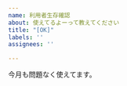 ```yaml
---
name: 利用者生存確認
about: 使えてるよーって教えてください
title: "[OK]"
labels: ''
assignees: ''

---
```


今月も問題なく使えてます。
